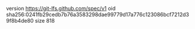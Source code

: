 version https://git-lfs.github.com/spec/v1
oid sha256:0241fb29cedb7b76a3583298dae99779d17a776c123086bcf7212d39f8b4de80
size 818
